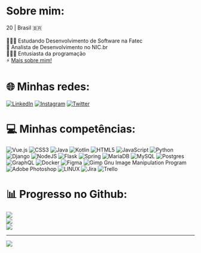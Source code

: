 # Sobre mim:
20 | Brasil 🇧🇷 <br><br>👨🏻‍🎓 Estudando Desenvolvimento de Software na Fatec<br>💼 Analista de Desenvolvimento no NIC.br<br>👨🏻‍💻 Entusiasta da programação<br>⚡ <a href="https://linktr.ee/notoliveira">Mais sobre mim!</a>


# 🌐 Minhas redes:
[![LinkedIn](https://img.shields.io/badge/LinkedIn-%230077B5.svg?logo=linkedin&logoColor=white)](https://linkedin.com/in/notoliveira)   [![Instagram](https://img.shields.io/badge/Instagram-%23E4405F.svg?logo=Instagram&logoColor=white)](https://instagram.com/notoliveira)   [![Twitter](https://img.shields.io/badge/Twitter-%231DA1F2.svg?logo=Twitter&logoColor=white)](https://twitter.com/notoliveira0) 

# 💻 Minhas competências:
![Vue.js](https://img.shields.io/badge/vuejs-%2335495e.svg?style=for-the-badge&logo=vuedotjs&logoColor=%234FC08D) ![CSS3](https://img.shields.io/badge/css3-%231572B6.svg?style=for-the-badge&logo=css3&logoColor=white) ![Java](https://img.shields.io/badge/java-%23ED8B00.svg?style=for-the-badge&logo=openjdk&logoColor=white) ![Kotlin](https://img.shields.io/badge/Kotlin-0095D5?&style=for-the-badge&logo=kotlin&logoColor=white) ![HTML5](https://img.shields.io/badge/html5-%23E34F26.svg?style=for-the-badge&logo=html5&logoColor=white) ![JavaScript](https://img.shields.io/badge/javascript-%23323330.svg?style=for-the-badge&logo=javascript&logoColor=%23F7DF1E) ![Python](https://img.shields.io/badge/python-3670A0?style=for-the-badge&logo=python&logoColor=ffdd54) ![Django](https://img.shields.io/badge/django-%23092E20.svg?style=for-the-badge&logo=django&logoColor=white) ![NodeJS](https://img.shields.io/badge/node.js-6DA55F?style=for-the-badge&logo=node.js&logoColor=white) ![Flask](https://img.shields.io/badge/Flask-000000?style=for-the-badge&logo=flask&logoColor=white) ![Spring](https://img.shields.io/badge/spring-%236DB33F.svg?style=for-the-badge&logo=spring&logoColor=white) ![MariaDB](https://img.shields.io/badge/MariaDB-003545?style=for-the-badge&logo=mariadb&logoColor=white) ![MySQL](https://img.shields.io/badge/mysql-%2300f.svg?style=for-the-badge&logo=mysql&logoColor=white) ![Postgres](https://img.shields.io/badge/postgres-%23316192.svg?style=for-the-badge&logo=postgresql&logoColor=white) ![GraphQL](https://img.shields.io/badge/GraphQl-E10098?style=for-the-badge&logo=graphql&logoColor=white) ![Docker](https://img.shields.io/badge/Docker-2CA5E0?style=for-the-badge&logo=docker&logoColor=white) ![Figma](https://img.shields.io/badge/figma-%23F24E1E.svg?style=for-the-badge&logo=figma&logoColor=white) ![Gimp Gnu Image Manipulation Program](https://img.shields.io/badge/Gimp-657D8B?style=for-the-badge&logo=gimp&logoColor=FFFFFF) ![Adobe Photoshop](https://img.shields.io/badge/adobephotoshop-%2331A8FF.svg?style=for-the-badge&logo=adobephotoshop&logoColor=white) ![LINUX](https://img.shields.io/badge/Linux-FCC624?style=for-the-badge&logo=linux&logoColor=black) ![Jira](https://img.shields.io/badge/jira-%230A0FFF.svg?style=for-the-badge&logo=jira&logoColor=white) ![Trello](https://img.shields.io/badge/Trello-%23026AA7.svg?style=for-the-badge&logo=Trello&logoColor=white)

# 📊 Progresso no Github:
![](https://github-readme-stats.vercel.app/api?username=notoliveira&theme=dark&hide_border=false&include_all_commits=true&count_private=false)<br/>
![](https://github-readme-streak-stats.herokuapp.com/?user=notoliveira&theme=dark&hide_border=false)<br/>
![](https://github-readme-stats.vercel.app/api/top-langs/?username=notoliveira&theme=dark&hide_border=false&include_all_commits=true&count_private=false&layout=compact)

---
[![](https://visitcount.itsvg.in/api?id=notoliveira&icon=0&color=6)](https://visitcount.itsvg.in)
